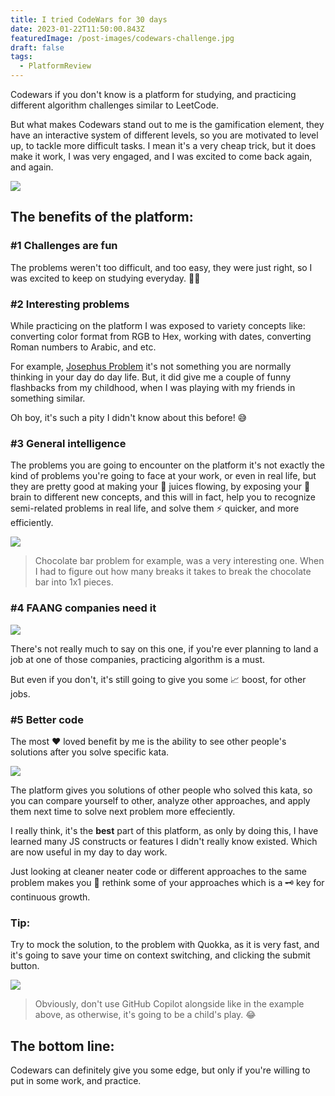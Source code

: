 ```yaml
---
title: I tried CodeWars for 30 days
date: 2023-01-22T11:50:00.843Z
featuredImage: /post-images/codewars-challenge.jpg
draft: false
tags:
  - PlatformReview
---
```


Codewars if you don't know is a platform for studying, and practicing different algorithm challenges similar to LeetCode.

But what makes Codewars stand out to me is the gamification element, they have an interactive system of different levels, so you are motivated to level up, to tackle more difficult tasks. I mean it's a very cheap trick, but it does make it work, I was very engaged, and I was excited to come back again, and again.

![](/post-images/codewars-kata.jpg)

## The benefits of the platform:

### #1 Challenges are fun

The problems weren't too difficult, and too easy, they were just right, so I was excited to keep on studying everyday. 👨‍🎓

### #2 Interesting problems

While practicing on the platform I was exposed to variety concepts like: converting color format from RGB to Hex, working with dates, converting Roman numbers to Arabic, and etc.

For example, [Josephus Problem](https://en.wikipedia.org/wiki/Josephus_problem) it's not something you are normally thinking in your day do day life. But, it did give me a couple of funny flashbacks from my childhood, when I was playing with my friends in something similar.

Oh boy, it's such a pity I didn't know about this before! 😅

### #3 General intelligence

The problems you are going to encounter on the platform it's not exactly the kind of problems you're going to face at your work, or even in real life, but they are pretty good at making your 🥤 juices flowing, by exposing your 🧠 brain to different new concepts, and this will in fact, help you to recognize semi-related problems in real life, and solve them ⚡ quicker, and more efficiently.

![](/post-images/codewars-chocolate.png)

> Chocolate bar problem for example, was a very interesting one. When I had to figure out how many breaks it takes to break the chocolate bar into 1x1 pieces.

### #4 FAANG companies need it

![](/post-images/codewars-faang.png)

There's not really much to say on this one, if you're ever planning to land a job at one of those companies, practicing algorithm is a must.

But even if you don't, it's still going to give you some 📈 boost, for other jobs.

### #5 Better code

The most ♥ loved benefit by me is the ability to see other people's solutions after you solve specific kata.

![](/post-images/codewars-good-and-bad-code.png)

The platform gives you solutions of other people who solved this kata, so you can compare yourself to other, analyze other approaches, and apply them next time to solve next problem more effeciently.

I really think, it's the **best** part of this platform, as only by doing this, I have learned many JS constructs or features I didn't really know existed. Which are now useful in my day to day work.

Just looking at cleaner neater code or different approaches to the same problem makes you 🤔 rethink some of your approaches which is a 🗝 key for continuous growth.

### Tip:

Try to mock the solution, to the problem with Quokka, as it is very fast, and it's going to save your time on context switching, and clicking the submit button.

![](/post-images/codewars-quokka-mocking.gif)

> Obviously, don't use GitHub Copilot alongside like in the example above, as otherwise, it's going to be a child's play. 😂

## The bottom line:

Codewars can definitely give you some edge, but only if you're willing to put in some work, and practice.

